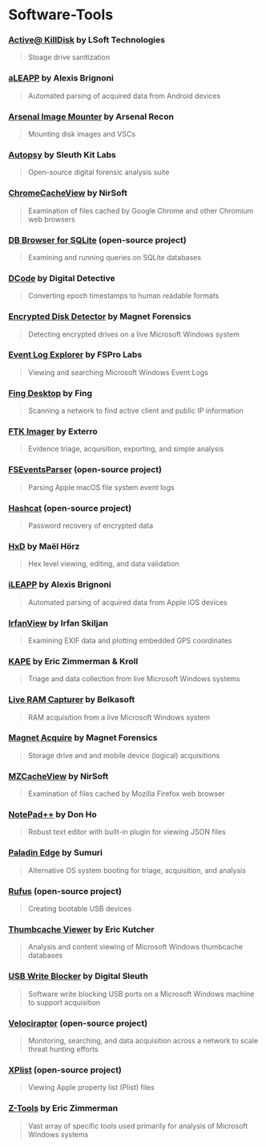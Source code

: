 # Software-Tools

### [Active@ KillDisk](https://www.killdisk.com/killdisk-freeware.htm) by LSoft Technologies
> Stoage drive sanitization

### [aLEAPP](https://github.com/abrignoni/aLEAPP/releases/) by Alexis Brignoni
> Automated parsing of acquired data from Android devices

### [Arsenal Image Mounter](https://arsenalrecon.com/downloads) by Arsenal Recon
> Mounting disk images and VSCs

### [Autopsy](www.autopsy.com/download/) by Sleuth Kit Labs
> Open-source digital forensic analysis suite

### [ChromeCacheView](https://www.nirsoft.net/utils/chrome_cache_view.html) by NirSoft
> Examination of files cached by Google Chrome and other Chromium web browsers

### [DB Browser for SQLite](https://sqlitebrowser.org/dl/) (open-source project)
>  Examining and running queries on SQLite databases

### [DCode](https://www.digital-detective.net/dcode/) by Digital Detective
> Converting epoch timestamps to human readable formats

### [Encrypted Disk Detector](https://www.magnetforensics.com/resources/encrypted-disk-detector/) by Magnet Forensics
> Detecting encrypted drives on a live Microsoft Windows system

### [Event Log Explorer](https://eventlogxp.com/) by FSPro Labs
> Viewing and searching Microsoft Windows Event Logs

### [Fing Desktop](https://www.fing.com/fing-desktop/) by Fing
> Scanning a network to find active client and public IP information

### [FTK Imager](www.exterro.com/ftk-product-downloads/) by Exterro
> Evidence triage, acquisition, exporting, and simple analysis

### [FSEventsParser](https://github.com/dlcowen/FSEventsParser) (open-source project)
> Parsing Apple macOS file system event logs

### [Hashcat](https://hashcat.net/hashcat/) (open-source project)
> Password recovery of encrypted data

### [HxD](https://mh-nexus.de/en/hxd/) by Maël Hörz
> Hex level viewing, editing, and data validation

### [iLEAPP](https://github.com/abrignoni/iLEAPP/releases/) by Alexis Brignoni
> Automated parsing of acquired data from Apple iOS devices

### [IrfanView](https://www.irfanview.com/main_download_engl.htm) by Irfan Skiljan
> Examining EXIF data and plotting embedded GPS coordinates

### [KAPE](https://www.kroll.com/en/services/cyber-risk/incident-response-litigation-support/kroll-artifact-parser-extractor-kape) by Eric Zimmerman & Kroll
> Triage and data collection from live Microsoft Windows systems

### [Live RAM Capturer](https://belkasoft.com/trial) by Belkasoft
> RAM acquisition from a live Microsoft Windows system

### [Magnet Acquire](https://www.magnetforensics.com/resources/magnet-acquire/) by Magnet Forensics
> Storage drive and and mobile device (logical) acquisitions

### [MZCacheView](https://www.nirsoft.net/utils/mozilla_cache_viewer.html) by NirSoft
> Examination of files cached by Mozilla Firefox web browser

### [NotePad++](https://notepad-plus-plus.org/downloads/) by Don Ho
> Robust text editor with built-in plugin for viewing JSON files

### [Paladin Edge](https://sumuri.com/product/paladin-edge-64-bit/) by Sumuri
> Alternative OS system booting for triage, acquisition, and analysis

### [Rufus](https://rufus.ie/en/) (open-source project)
> Creating bootable USB devices

### [Thumbcache Viewer](https://thumbcacheviewer.github.io/) by Eric Kutcher
> Analysis and content viewing of Microsoft Windows thumbcache databases

### [USB Write Blocker](https://github.com/digitalsleuth/Registry-Write-Block/archive/refs/heads/master.zip) by Digital Sleuth
> Software write blocking USB ports on a Microsoft Windows machine to support acquisition

### [Velociraptor](https://github.com/Velocidex/velociraptor/releases/) (open-source project)
> Monitoring, searching, and data acquisition across a network to scale threat hunting efforts

### [XPlist](https://github.com/ic005k/Xplist/releases) (open-source project)
> Viewing Apple property list (Plist) files

### [Z-Tools](https://ericzimmerman.github.io/#!index.md) by Eric Zimmerman
> Vast array of specific tools used primarily for analysis of Microsoft Windows systems
